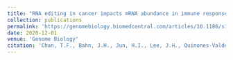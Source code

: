 ```yaml
---
title: "RNA editing in cancer impacts mRNA abundance in immune response pathways"
collection: publications
permalink: 'https://genomebiology.biomedcentral.com/articles/10.1186/s13059-020-02171-4'
date: 2020-12-01
venue: 'Genome Biology'
citation: 'Chan, T.F., Bahn, J.H., Jun, H.I., Lee, J.H., Quinones-Valdez, G., Cheng, C., & Xiao, X. (2020). RNA editing in cancer impacts mRNA abundance in immune response pathways. Genome Biology, 21, 268. https://doi.org/10.1186/s13059-020-02171-4'
---
```


